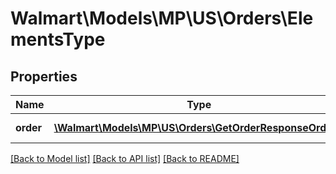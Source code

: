 # Walmart\Models\MP\US\Orders\ElementsType

## Properties

Name | Type | Description | Notes
------------ | ------------- | ------------- | -------------
**order** | [**\Walmart\Models\MP\US\Orders\GetOrderResponseOrder[]**](GetOrderResponseOrder.md) | Purchase Order List | [optional]


[[Back to Model list]](./) [[Back to API list]](../../../../../README.md#supported-apis) [[Back to README]](../../../../../README.md)
